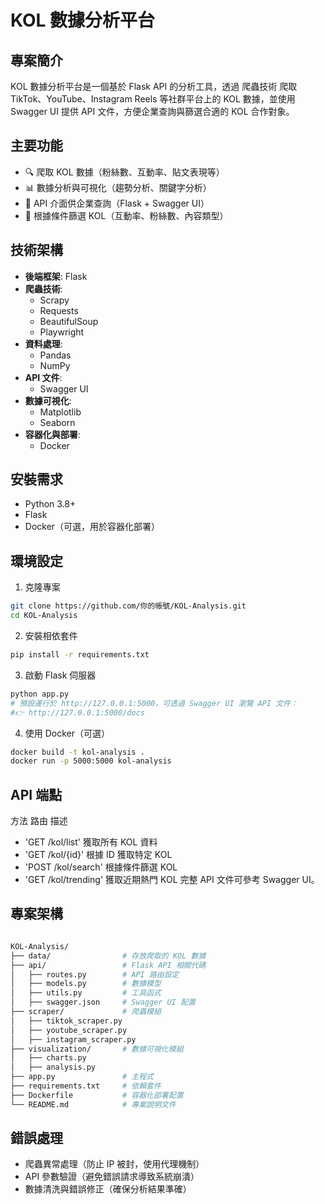 # KOL 數據分析平台
## 專案簡介
KOL 數據分析平台是一個基於 Flask API 的分析工具，透過 爬蟲技術 爬取 TikTok、YouTube、Instagram Reels 等社群平台上的 KOL 數據，並使用 Swagger UI 提供 API 文件，方便企業查詢與篩選合適的 KOL 合作對象。

## 主要功能
- 🔍 爬取 KOL 數據（粉絲數、互動率、貼文表現等）
- 📊 數據分析與可視化（趨勢分析、關鍵字分析）
- 🚀 API 介面供企業查詢（Flask + Swagger UI）
- 🎯 根據條件篩選 KOL（互動率、粉絲數、內容類型）

## 技術架構
- **後端框架**: Flask
- **爬蟲技術**: 
  - Scrapy 
  - Requests
  - BeautifulSoup
  - Playwright
- **資料處理**: 
  - Pandas
  - NumPy
- **API 文件**:
  - Swagger UI
- **數據可視化**: 
  - Matplotlib
  - Seaborn
- **容器化與部署**: 
  - Docker

## 安裝需求
 - Python 3.8+
 - Flask
 - Docker（可選，用於容器化部署）


## 環境設定

1. 克隆專案
```bash
git clone https://github.com/你的帳號/KOL-Analysis.git
cd KOL-Analysis
```
2. 安裝相依套件

```bash
pip install -r requirements.txt
```
3. 啟動 Flask 伺服器

```bash
python app.py
# 預設運行於 http://127.0.0.1:5000，可透過 Swagger UI 瀏覽 API 文件：
#👉 http://127.0.0.1:5000/docs
```
4. 使用 Docker（可選）

```bash
docker build -t kol-analysis .
docker run -p 5000:5000 kol-analysis
```
## API 端點
   方法	 路由	        描述
- 'GET	/kol/list'	獲取所有 KOL 資料
- 'GET	/kol/{id}' 根據 ID 獲取特定 KOL
- 'POST	/kol/search'	根據條件篩選 KOL
- 'GET	/kol/trending'	獲取近期熱門 KOL
完整 API 文件可參考 Swagger UI。

## 專案架構
```bash

KOL-Analysis/
├── data/                # 存放爬取的 KOL 數據
├── api/                 # Flask API 相關代碼
│   ├── routes.py        # API 路由設定
│   ├── models.py        # 數據模型
│   ├── utils.py         # 工具函式
│   ├── swagger.json     # Swagger UI 配置
├── scraper/             # 爬蟲模組
│   ├── tiktok_scraper.py
│   ├── youtube_scraper.py
│   ├── instagram_scraper.py
├── visualization/       # 數據可視化模組
│   ├── charts.py
│   ├── analysis.py
├── app.py               # 主程式
├── requirements.txt     # 依賴套件
├── Dockerfile           # 容器化部署配置
└── README.md            # 專案說明文件

```

## 錯誤處理
- 爬蟲異常處理（防止 IP 被封，使用代理機制）
- API 參數驗證（避免錯誤請求導致系統崩潰）
- 數據清洗與錯誤修正（確保分析結果準確）
